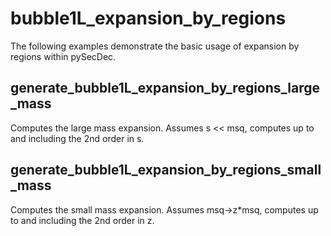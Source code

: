 bubble1L_expansion_by_regions
=============================

The following examples demonstrate the basic usage of expansion by regions within pySecDec.


generate_bubble1L_expansion_by_regions_large_mass
-------------------------------------------------

Computes the large mass expansion. Assumes s << msq, computes up to and including the 2nd order in s.

generate_bubble1L_expansion_by_regions_small_mass
-------------------------------------------------

Computes the small mass expansion. Assumes msq->z\*msq, computes up to and including the 2nd order in z.


